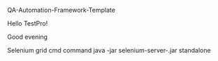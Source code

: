 QA-Automation-Framework-Template

Hello TestPro!

Good evening


Selenium grid cmd command
java -jar selenium-server-<version>.jar standalone
